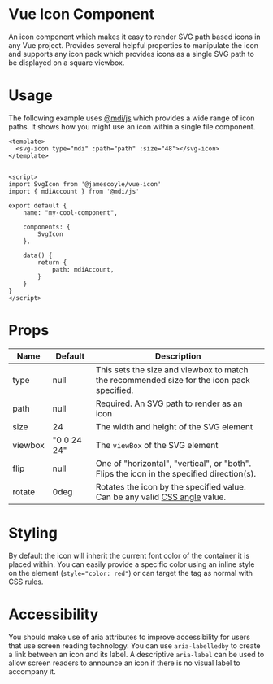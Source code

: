 # Vue Icon Component

An icon component which makes it easy to render SVG path based icons in any Vue project. Provides several helpful properties to manipulate the icon and supports any icon pack which provides icons as a single SVG path to be displayed on a square viewbox.

# Usage

The following example uses [@mdi/js](https://www.npmjs.com/package/@mdi/js) which provides a wide range of icon paths. It shows how you might use an icon within a single file component.

```
<template>
  <svg-icon type="mdi" :path="path" :size="48"></svg-icon>
</template>


<script>
import SvgIcon from '@jamescoyle/vue-icon'
import { mdiAccount } from '@mdi/js'

export default {
	name: "my-cool-component",

	components: {
		SvgIcon
	},

  	data() {
		return {
			path: mdiAccount,
	  	}
  	}
}
</script>
```

# Props

| Name    | Default     | Description                                                                                                                          |
| ------- | ----------- | ------------------------------------------------------------------------------------------------------------------------------------ |
| type    | null        | This sets the size and viewbox to match the recommended size for the icon pack specified.                                            |
| path    | null        | Required. An SVG path to render as an icon                                                                                           |
| size    | 24          | The width and height of the SVG element                                                                                              |
| viewbox | "0 0 24 24" | The `viewBox` of the SVG element                                                                                                     |
| flip    | null        | One of "horizontal", "vertical", or "both". Flips the icon in the specified direction(s).                                            |
| rotate  | 0deg        | Rotates the icon by the specified value. Can be any valid [CSS angle](https://developer.mozilla.org/en-US/docs/Web/CSS/angle) value. |

# Styling

By default the icon will inherit the current font color of the container it is placed within. You can easily provide a specific color using an inline style on the element (`style="color: red"`) or can target the tag as normal with CSS rules.

# Accessibility

You should make use of aria attributes to improve accessibility for users that use screen reading technology. You can use `aria-labelledby` to create a link between an icon and its label. A descriptive `aria-label` can be used to allow screen readers to announce an icon if there is no visual label to accompany it.
